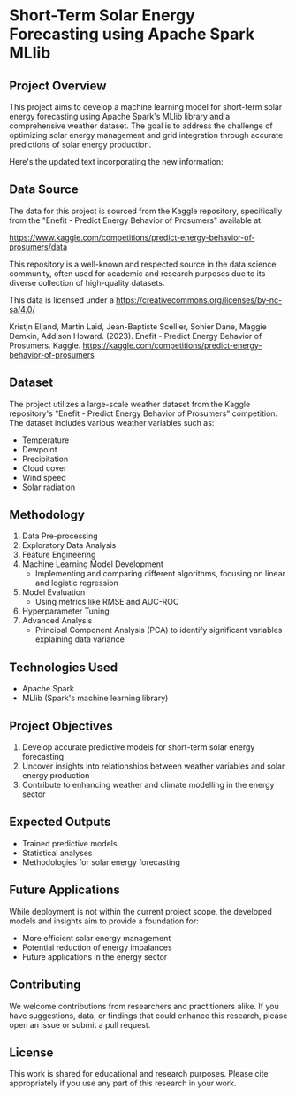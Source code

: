 # Short-Term Solar Energy Forecasting using Apache Spark MLlib

## Project Overview

This project aims to develop a machine learning model for short-term solar energy forecasting using Apache Spark's MLlib library and a comprehensive weather dataset. The goal is to address the challenge of optimizing solar energy management and grid integration through accurate predictions of solar energy production.

Here's the updated text incorporating the new information:

## Data Source

The data for this project is sourced from the Kaggle repository, specifically from the "Enefit - Predict Energy Behavior of Prosumers" available at:

https://www.kaggle.com/competitions/predict-energy-behavior-of-prosumers/data

This repository is a well-known and respected source in the data science community, often used for academic and research purposes due to its diverse collection of high-quality datasets.

This data is licensed under a https://creativecommons.org/licenses/by-nc-sa/4.0/

Kristjn Eljand, Martin Laid, Jean-Baptiste Scellier, Sohier Dane, Maggie Demkin, Addison Howard. (2023). Enefit - Predict Energy Behavior of Prosumers. Kaggle. https://kaggle.com/competitions/predict-energy-behavior-of-prosumers

## Dataset

The project utilizes a large-scale weather dataset from the Kaggle repository's "Enefit - Predict Energy Behavior of Prosumers" competition. The dataset includes various weather variables such as:
- Temperature
- Dewpoint
- Precipitation
- Cloud cover
- Wind speed
- Solar radiation

## Methodology

1. Data Pre-processing
2. Exploratory Data Analysis
3. Feature Engineering
4. Machine Learning Model Development
   - Implementing and comparing different algorithms, focusing on linear and logistic regression
5. Model Evaluation
   - Using metrics like RMSE and AUC-ROC
6. Hyperparameter Tuning
7. Advanced Analysis
   - Principal Component Analysis (PCA) to identify significant variables explaining data variance

## Technologies Used

- Apache Spark
- MLlib (Spark's machine learning library)

## Project Objectives

1. Develop accurate predictive models for short-term solar energy forecasting
2. Uncover insights into relationships between weather variables and solar energy production
3. Contribute to enhancing weather and climate modelling in the energy sector

## Expected Outputs

- Trained predictive models
- Statistical analyses
- Methodologies for solar energy forecasting

## Future Applications

While deployment is not within the current project scope, the developed models and insights aim to provide a foundation for:

- More efficient solar energy management
- Potential reduction of energy imbalances
- Future applications in the energy sector

## Contributing

We welcome contributions from researchers and practitioners alike. If you have suggestions, data, or findings that could enhance this research, please open an issue or submit a pull request.

## License

This work is shared for educational and research purposes. Please cite appropriately if you use any part of this research in your work.
